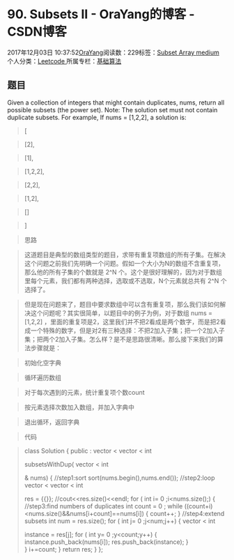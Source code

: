 
# 90. Subsets II - OraYang的博客 - CSDN博客

2017年12月03日 10:37:52[OraYang](https://me.csdn.net/u010665216)阅读数：229标签：[Subset																](https://so.csdn.net/so/search/s.do?q=Subset&t=blog)[Array																](https://so.csdn.net/so/search/s.do?q=Array&t=blog)[medium																](https://so.csdn.net/so/search/s.do?q=medium&t=blog)[
							](https://so.csdn.net/so/search/s.do?q=Array&t=blog)[
																					](https://so.csdn.net/so/search/s.do?q=Subset&t=blog)个人分类：[Leetcode																](https://blog.csdn.net/u010665216/article/category/7026962)
[
																					](https://so.csdn.net/so/search/s.do?q=Subset&t=blog)所属专栏：[基础算法](https://blog.csdn.net/column/details/16604.html)[
							](https://so.csdn.net/so/search/s.do?q=Subset&t=blog)



## 题目
Given a collection of integers that might contain duplicates, nums, return all possible subsets (the power set).
Note: The solution set must not contain duplicate subsets.
For example,
If nums = [1,2,2], a solution is:
> [

> [2],

> [1],

> [1,2,2],

> [2,2],

> [1,2],

> []

> ]

> 思路

> 这道题目是典型的数组类型的题目，求带有重复项数组的所有子集。在解决这个问题之前我们先明确一个问题。假如一个大小为N的数组不含重复项，那么他的所有子集的个数就是
> 2^N
> 个。这个是很好理解的，因为对于数组里每个元素，我们都有两种选择，选取或不选取，N个元素就总共有
> 2^N
> 个选择了。

> 但是现在问题来了，题目中要求数组中可以含有重复项，那么我们该如何解决这个问题呢？其实很简单，以题目中的例子为例，对于数组
> nums = [1,2,2]
> ，里面的重复项是2，这里我们并不把2看成是两个数字，而是把2看成一个特殊的数字，但是对2有三种选择：不把2加入子集；把一个2加入子集；把两个2加入子集。怎么样？是不是思路很清晰。那么接下来我们的算法步骤就是：

> 初始化空字典

> 循环遍历数组

> 对于每次遇到的元素，统计重复项个数count

> 按元素选择次数加入数组，并加入字典中

> 退出循环，返回字典

> 代码

> class
> Solution {
> public
> :
> vector
> <
> vector
> <
> int
> >
> >
> subsetsWithDup(
> vector
> <
> int
> >
> & nums) {
> //step1:sort
> sort(nums.begin(),nums.end());
> //step2:loop
> vector
> <
> vector
> <
> int
> >
> >
> res = {{}};
> //cout<<res.size()<<endl;
> for
> (
> int
> i=
> 0
> ;i<nums.size();)
        {
> //step3:find numbers of duplicates
> int
> count =
> 0
> ;
> while
> ((count+i)<nums.size()&&nums[i+count]==nums[i])
            {
                count++;
            }
> //step4:extend subsets
> int
> num = res.size();
> for
> (
> int
> j=
> 0
> ;j<num;j++)
            {
> vector
> <
> int
> >
> instance = res[j];
> for
> (
> int
> y=
> 0
> ;y<count;y++)
                {
                    instance.push_back(nums[i]);
                    res.push_back(instance);
                }  
            }
            i+=count;
        }
> return
> res; 
    }
};

